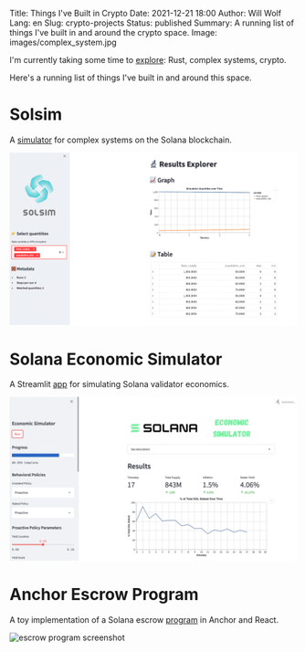 Title: Things I've Built in Crypto
Date: 2021-12-21 18:00
Author: Will Wolf
Lang: en
Slug: crypto-projects
Status: published
Summary: A running list of things I've built in and around the crypto space.
Image: images/complex_system.jpg

I'm currently taking some time to [explore]({filename}/life/exploring-crypto.md): Rust, complex systems, crypto.

Here's a running list of things I've built in and around this space.

# Solsim

A [simulator](https://github.com/cavaunpeu/solsim) for complex systems on the Solana blockchain.

![solsim results app screenshot](https://raw.githubusercontent.com/cavaunpeu/solsim/main/img/results_explorer_app.png)
# Solana Economic Simulator

A Streamlit [app](https://share.streamlit.io/cavaunpeu/solana-economics/main/app/main.py) for simulating Solana validator economics.

![solana economics simulation screenshot](https://raw.githubusercontent.com/cavaunpeu/solana-economics/main/screenshot.png)

# Anchor Escrow Program

A toy implementation of a Solana escrow [program](https://anchor-escrow-program.netlify.app/) in Anchor and React.

![escrow program screenshot](https://anchor-escrow-program.netlify.app/card_image.png)
